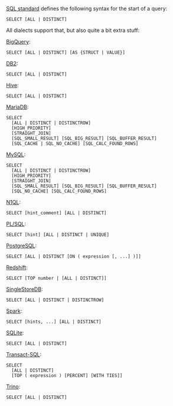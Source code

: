 [SQL standard][] defines the following syntax for the start of a query:

    SELECT [ALL | DISTINCT]

All dialects support that, but also quite a bit extra stuff:

[BigQuery][]:

    SELECT [ALL | DISTINCT] [AS {STRUCT | VALUE}]

[DB2][]:

    SELECT [ALL | DISTINCT]

[Hive][]:

    SELECT [ALL | DISTINCT]

[MariaDB][]:

    SELECT
      [ALL | DISTINCT | DISTINCTROW]
      [HIGH_PRIORITY]
      [STRAIGHT_JOIN]
      [SQL_SMALL_RESULT] [SQL_BIG_RESULT] [SQL_BUFFER_RESULT]
      [SQL_CACHE | SQL_NO_CACHE] [SQL_CALC_FOUND_ROWS]

[MySQL][]:

    SELECT
      [ALL | DISTINCT | DISTINCTROW]
      [HIGH_PRIORITY]
      [STRAIGHT_JOIN]
      [SQL_SMALL_RESULT] [SQL_BIG_RESULT] [SQL_BUFFER_RESULT]
      [SQL_NO_CACHE] [SQL_CALC_FOUND_ROWS]

[N1QL][]:

    SELECT [hint_comment] [ALL | DISTINCT]

[PL/SQL][]:

    SELECT [hint] [ALL | DISTINCT | UNIQUE]

[PostgreSQL][]:

    SELECT [ALL | DISTINCT [ON ( expression [, ...] )]]

[Redshift][]:

    SELECT [TOP number | [ALL | DISTINCT]]

[SingleStoreDB][]:

    SELECT [ALL | DISTINCT | DISTINCTROW]

[Spark][]:

    SELECT [hints, ...] [ALL | DISTINCT]

[SQLite][]:

    SELECT [ALL | DISTINCT]

[Transact-SQL][]:

    SELECT
      [ALL | DISTINCT]
      [TOP ( expression ) [PERCENT] [WITH TIES]]

[Trino][]:

    SELECT [ALL | DISTINCT]

[sql standard]: https://jakewheat.github.io/sql-overview/sql-2008-foundation-grammar.html#query-specification
[bigquery]: https://cloud.google.com/bigquery/docs/reference/standard-sql/query-syntax
[db2]: https://www.ibm.com/docs/en/db2/9.7?topic=queries-subselect
[hive]: https://cwiki.apache.org/confluence/display/Hive/LanguageManual+Select
[mariadb]: https://mariadb.com/kb/en/select/
[mysql]: https://dev.mysql.com/doc/refman/8.0/en/select.html
[n1ql]: https://docs.couchbase.com/server/current/n1ql/n1ql-language-reference/select-syntax.html
[pl/sql]: https://docs.oracle.com/database/121/SQLRF/queries001.htm#SQLRF52327
[postgresql]: https://www.postgresql.org/docs/current/sql-select.html
[redshift]: https://docs.aws.amazon.com/redshift/latest/dg/r_SELECT_synopsis.html
[singlestoredb]: https://docs.singlestore.com/managed-service/en/reference/sql-reference/data-manipulation-language-dml/select.html
[spark]: https://spark.apache.org/docs/latest/sql-ref-syntax-qry-select.html
[sqlite]: https://www.sqlite.org/lang_select.html
[transact-sql]: https://docs.microsoft.com/en-US/sql/t-sql/queries/select-transact-sql?view=sql-server-ver15
[trino]: https://trino.io/docs/current/sql/select.html
